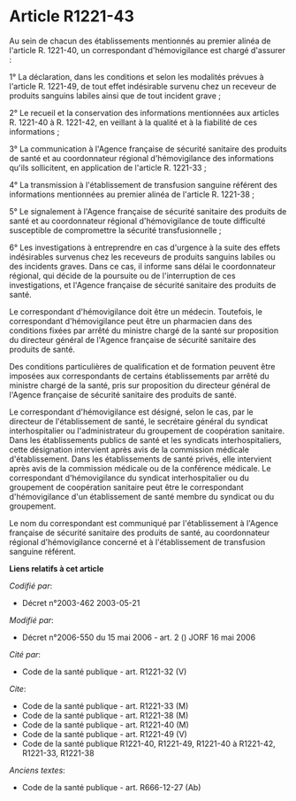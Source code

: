 # Article R1221-43

Au sein de chacun des établissements mentionnés au premier alinéa de l'article R. 1221-40, un correspondant d'hémovigilance
est chargé d'assurer :

1° La déclaration, dans les conditions et selon les modalités prévues à l'article R. 1221-49, de tout effet indésirable
survenu chez un receveur de produits sanguins labiles ainsi que de tout incident grave ;

2° Le recueil et la conservation des informations mentionnées aux articles R. 1221-40 à R. 1221-42, en veillant à la qualité
et à la fiabilité de ces informations ;

3° La communication à l'Agence française de sécurité sanitaire des produits de santé et au coordonnateur régional
d'hémovigilance des informations qu'ils sollicitent, en application de l'article R. 1221-33 ;

4° La transmission à l'établissement de transfusion sanguine référent des informations mentionnées au premier alinéa de
l'article R. 1221-38 ;

5° Le signalement à l'Agence française de sécurité sanitaire des produits de santé et au coordonnateur régional
d'hémovigilance de toute difficulté susceptible de compromettre la sécurité transfusionnelle ;

6° Les investigations à entreprendre en cas d'urgence à la suite des effets indésirables survenus chez les receveurs de
produits sanguins labiles ou des incidents graves. Dans ce cas, il informe sans délai le coordonnateur régional, qui décide
de la poursuite ou de l'interruption de ces investigations, et l'Agence française de sécurité sanitaire des produits de
santé.

Le correspondant d'hémovigilance doit être un médecin. Toutefois, le correspondant d'hémovigilance peut être un pharmacien
dans des conditions fixées par arrêté du ministre chargé de la santé sur proposition du directeur général de l'Agence
française de sécurité sanitaire des produits de santé.

Des conditions particulières de qualification et de formation peuvent être imposées aux correspondants de certains
établissements par arrêté du ministre chargé de la santé, pris sur proposition du directeur général de l'Agence française de
sécurité sanitaire des produits de santé.

Le correspondant d'hémovigilance est désigné, selon le cas, par le directeur de l'établissement de santé, le secrétaire
général du syndicat interhospitalier ou l'administrateur du groupement de coopération sanitaire. Dans les établissements
publics de santé et les syndicats interhospitaliers, cette désignation intervient après avis de la commission médicale
d'établissement. Dans les établissements de santé privés, elle intervient après avis de la commission médicale ou de la
conférence médicale. Le correspondant d'hémovigilance du syndicat interhospitalier ou du groupement de coopération sanitaire
peut être le correspondant d'hémovigilance d'un établissement de santé membre du syndicat ou du groupement.

Le nom du correspondant est communiqué par l'établissement à l'Agence française de sécurité sanitaire des produits de santé,
au coordonnateur régional d'hémovigilance concerné et à l'établissement de transfusion sanguine référent.

**Liens relatifs à cet article**

_Codifié par_:

  - Décret n°2003-462 2003-05-21

_Modifié par_:

  - Décret n°2006-550 du 15 mai 2006 - art. 2 () JORF 16 mai 2006

_Cité par_:

  - Code de la santé publique - art. R1221-32 (V)

_Cite_:

  - Code de la santé publique - art. R1221-33 (M)
  - Code de la santé publique - art. R1221-38 (M)
  - Code de la santé publique - art. R1221-40 (M)
  - Code de la santé publique - art. R1221-49 (V)
  - Code de la santé publique R1221-40, R1221-49, R1221-40 à R1221-42, R1221-33, R1221-38

_Anciens textes_:

  - Code de la santé publique - art. R666-12-27 (Ab)
